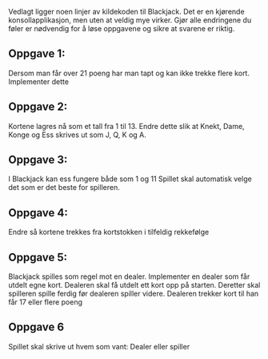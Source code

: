 Vedlagt ligger noen linjer av kildekoden til Blackjack. Det er en kjørende konsollapplikasjon, men uten at veldig mye virker. Gjør alle endringene du føler er nødvendig for å løse oppgavene og sikre at svarene er riktig.

## Oppgave 1:
Dersom man får over 21 poeng har man tapt og kan ikke trekke flere kort. Implementer dette

## Oppgave 2:
Kortene lagres nå som et tall fra 1 til 13. Endre dette slik at Knekt, Dame, Konge og Ess skrives ut som J, Q, K og A.

## Oppgave 3:
I Blackjack kan ess fungere både som 1 og 11 Spillet skal automatisk velge det som er det beste for spilleren. 

## Oppgave 4:
Endre så kortene trekkes fra kortstokken i tilfeldig rekkefølge

## Oppgave 5:
Blackjack spilles som regel mot en dealer. Implementer en dealer som får utdelt egne kort. 
Dealeren skal få utdelt ett kort opp på starten. Deretter skal spilleren spille ferdig før dealeren spiller videre. 
Dealeren trekker kort til han får 17 eller flere poeng

## Oppgave 6
Spillet skal skrive ut hvem som vant: Dealer eller spiller



